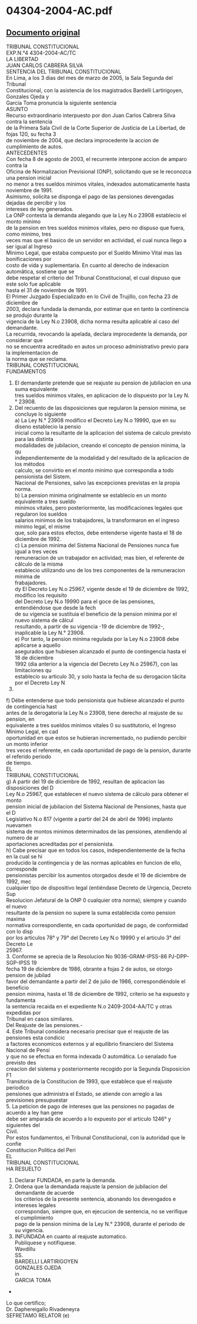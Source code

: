 
04304-2004-AC.pdf
=================
  
[Documento original](https://tc.gob.pe/jurisprudencia/2005/04304-2004-AC.pdf)  
---  
TRIBUNAL CONSTITUCIONAL  
EXP.N.°4 4304-2004-AC/TC  
LA LIBERTAD  
JUAN CARLOS CABRERA SILVA  
SENTENCIA DEL TRIBUNAL CONSTITUCIONAL  
En Lima, a los 3 dias del mes de marzo de 2005, la Sala Segunda del Tribunal  
Constitucional, con la asistencia de los magistrados Bardelli Lartirigoyen, Gonzales Ojeda y  
Garcia Toma pronuncia la siguiente sentencia  
ASUNTO  
Recurso extraordinario interpuesto por don Juan Carlos Cabrera Silva contra la sentencia  
de la Primera Sala Civil de la Corte Superior de Justicia de La Libertad, de fojas 120, su fecha 3  
de noviembre de 2004, que declara improcedente la accion de cumplimiento de autos.  
ANTECEDENTES  
Con fecha 8 de agosto de 2003, el recurrente interpone accion de amparo contra la  
Oficina de Normalizacion Previsional (ONP), solicitando que se le reconozca una pension inicial  
no menor a tres sueldos minimos vitales, indexados automaticamente hasta noviembre de 1991.  
Asimismo, solicita se disponga el pago de las pensiones devengadas dejadas de percibir y los  
intereses de ley generados.  
La ONP contesta la demanda alegando que la Ley N.o 23908 establecio el monto minimo  
de la pension en tres sueldos minimos vitales, pero no dispuso que fuera, como minimo, tres  
veces mas que el basico de un servidor en actividad, el cual nunca llego a ser igual al Ingreso  
Minimo Legal, que estaba compuesto por el Sueldo Minimo Vital mas las bonificaciones por  
costo de vida y suplementaria. En cuanto al derecho de indexacion automâtica, sostiene que se  
debe respetar el criterio del Tribunal Constitucional, el cual dispuso que este solo fue aplicable  
hasta el 31 de noviembre de 1991.  
El Primer Juzgado Especializado en lo Civil de Trujillo, con fecha 23 de diciembre de  
2003, declara fundada la demanda, por estimar que en tanto la continencia se produjo durante la  
vigencia de la Ley N.o 23908, dicha norma resulta aplicable al caso del demandante.  
La recurrida, revocando la apelada, declara improcedente la demanda, por considerar que  
no se encuentra acreditado en autos un proceso administrativo previo para la implementacion de  
la norma que se reclama.  
TRIBUNAL CONSTITUCIONAL  
FUNDAMENTOS  
1. El demandante pretende que se reajuste su pension de jubilacion en una suma equivalente  
tres sueldos minimos vitales, en aplicacion de lo dispuesto por la Ley N.° 23908.  
2. Del recuento de las disposiciones que regularon la pension minima, se concluye lo siguiente  
a) La Ley N.° 23908 modifico el Decreto Ley N.o 19990, que en su diseno establecio la pensio  
inicial como la resultante de la aplicacion del sistema de calculo previsto para las distinta  
modalidades de jubilacion, creando el concepto de pension minima, la qu  
independientemente de la modalidad y del resultado de la aplicacion de los métodos  
calculo, se convirtio en el monto minimo que correspondia a todo pensionista del Sistem.  
Nacional de Pensiones, salvo las excepciones previstas en la propia norma.  
b) La pension minima originalmente se establecio en un monto equivalente a tres sueldo  
minimos vitales, pero posteriormente, las modificaciones legales que regularon los sueldos  
salarios minimos de los trabajadores, la transformaron en el ingreso minimo legal, el misme  
que, solo para estos efectos, debe entenderse vigente hasta el 18 de diciembre de 1992.  
c) La pension minima del Sistema Nacional de Pensiones nunca fue igual a tres veces  
remuneracion de un trabajador en actividad; mas bien, el referente de câlculo de la misma  
establecio utilizando uno de los tres componentes de la remuneracion minima de  
frabajadores.  
dy El Decreto Ley N.o 25967, vigente desde el 19 de diciembre de 1992, modifico los requisito  
del Decreto Ley N.o 19990 para el goce de las pensiones, entendiéndose que desde la fech  
de su vigencia se sustituia el beneficio de la pension minima por el nuevo sistema de câlcul  
resultando, a partir de su vigencia -19 de diciembre de 1992-, inaplicable la Ley N.° 23908.  
e) Por tanto, la pension minima regulada por la Ley N.o 23908 debe aplicarse a aquello  
asegurados que hubiesen alcanzado el punto de contingencia hasta el 18 de diciembre  
1992 (dia anterior a la vigencia del Decreto Ley N.o 25967), con las limitaciones qu  
establecio su articulo 30, y solo hasta la fecha de su derogacion tâcita por el Decreto Ley N  
25967.  
f) Débe entenderse que todo pensionista que hubiese alcanzado el punto de contingencia hast  
antes de la derogatoria la Ley N.o 23908, tiene derecho al reajuste de su pension, en  
equivalente a tres sueldos minimos vitales 0 su sustitutorio, el Ingreso Minimo Legal, en cad  
oportunidad en que estos se hubieran incrementado, no pudiendo percibir un monto inferior  
tres veces el referente, en cada oportunidad de pago de la pension, durante el referido periodo  
de tiempo.  
EL  
TRIBUNAL CONSTITUCIONAL  
g) A partir del 19 de diciembre de 1992, resultan de aplicacion las disposiciones del D  
Ley N.o 25967, que establecen el nuevo sistema de câlculo para obtener el monto  
pension inicial de jubilacion del Sistema Nacional de Pensiones, hasta que el D  
Legislativo N.o 817 (vigente a partir del 24 de abril de 1996) implanto nuevamen  
sistema de montos minimos determinados de las pensiones, atendiendo al numero de ar  
aportaciones acreditadas por el pensionista.  
h) Cabe precisar que en todos los casos, independientemente de la fecha en la cual se hi  
producido la contingencia y de las normas aplicables en funcion de ello, corresponde  
pensionistas percibir los aumentos otorgados desde el 19 de diciembre de 1992, mec  
cualquier tipo de dispositivo legal (entiéndase Decreto de Urgencia, Decreto Sup  
Resolucion Jefatural de la ONP 0 cualquier otra norma); siempre y cuando el nuevo  
resultante de la pension no supere la suma establecida como pension maxima  
normativa correspondiente, en cada oportunidad de pago, de conformidad con lo disp  
por los articulos 78° y 79° del Decreto Ley N.o 19990 y el articulo 3° del Decreto Le  
25967.  
3. Conforme se aprecia de la Resolucion No 9036-GRAM-IPSS-86 PJ-DPP-SGP-IPSS 19  
fecha 19 de diciembre de 1986, obrante a fojas 2 de autos, se otorgo pension de jubilad  
favor del demandante a partir del 2 de julio de 1986, correspondiéndole el beneficio  
pension minima, hasta el 18 de diciembre de 1992, criterio se ha expuesto y fundamenta  
la sentencia recaida en el expediente N.o 2409-2004-AA/TC y otras expedidas por  
Tribunal en casos similares.  
Del Reajuste de las pensiones.-  
4. Este Tribunal considera necesario precisar que el reajuste de las pensiones esta condicic  
a factores economicos externos y al equilibrio financiero del Sistema Nacional de Pensi  
y que no se efectua en forma indexada O automâtica. Lo senalado fue previsto des  
creacion del sistema y posteriormente recogido por la Segunda Disposicion F1  
Transitoria de la Constitucion de 1993, que establece que el reajuste periodico  
pensiones que administra el Estado, se atiende con arreglo a las previsiones presupuestar  
5. La peticion de pago de intereses que las pensiones no pagadas de acuerdo a ley han gene  
debe ser amparada de acuerdo a lo expuesto por el articulo 1246° y siguientes del  
Civil.  
Por estos fundamentos, el Tribunal Constitucional, con la autoridad que le confie  
Constitucion Politica del Peri  
EL  
TRIBUNAL CONSTITUCIONAL  
HA RESUELTO  
1. Declarar FUNDADA, en parte la demanda.  
2. Ordena que la demandada reajuste la pension de jubilacion del demandante de acuerde  
los criterios de la presente sentencia, abonando los devengados e intereses legales  
correspondan, siempre que, en ejecucion de sentencia, no se verifique el cumplimiento  
pago de la pension minima de la Ley N.° 23908, durante el periodo de su vigencia.  
3. INFUNDADA en cuanto al reajuste automatico.  
Publiquese y notifiquese.  
Wavdillu  
SS.  
BARDELLI LARTIRIGOYEN  
GONZALES OJEDA  
in  
GARCIA TOMA  
-  
Lo que certifico;  
Dr. Daphereigallo Rivadeneyra  
SEFRETAMO RELATOR (e)